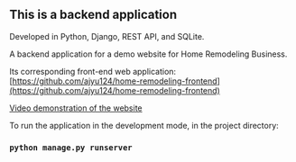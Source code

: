 ## This is a backend application

Developed in Python, Django, REST API, and SQLite.

A backend application for a demo website for Home Remodeling Business.

Its corresponding front-end web application:
[https://github.com/ajyu124/home-remodeling-frontend](https://github.com/ajyu124/home-remodeling-frontend)

[Video demonstration of the website]()

To run the application in the development mode, 
in the project directory:

### `python manage.py runserver`




